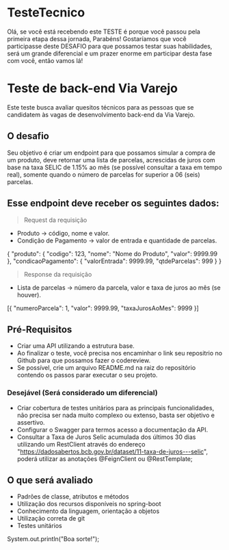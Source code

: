 ﻿# TesteTecnico
Olá, se você está recebendo este TESTE é porque você passou pela primeira etapa dessa jornada, Parabéns!
Gostaríamos que você participasse deste DESAFIO para que possamos testar suas habilidades, será um grande diferencial e um prazer enorme em participar desta fase com você, então vamos lá!

# Teste de back-end Via Varejo

Este teste busca avaliar quesitos técnicos para as pessoas que se candidatem às vagas de desenvolvimento back-end da Via Varejo.

## O desafio

Seu objetivo é criar um endpoint para que possamos simular a compra de um produto, deve retornar uma lista de parcelas, acrescidas de juros com base na taxa SELIC de 1.15% ao mês (se possível consultar a taxa em tempo real), somente quando o número de parcelas for superior a 06 (seis) parcelas.

## Esse endpoint deve receber os seguintes dados: 

> Request da requisição
  
  * Produto -> código, nome e valor.
  * Condição de Pagamento -> valor de entrada e quantidade de parcelas.

  {
    "produto": {
        "codigo": 123,
        "nome": "Nome do Produto",
        "valor": 9999.99
    },
    "condicaoPagamento": {
        "valorEntrada": 9999.99,
        "qtdeParcelas": 999
    }
  }

> Response da requisição
 
  * Lista de parcelas -> número da parcela, valor e taxa de juros ao mês (se houver).

  [{
    "numeroParcela": 1,
    "valor": 9999.99,
    "taxaJurosAoMes": 9999
  }]


## Pré-Requisitos

- Criar uma API utilizando a estrutura base.
- Ao finalizar o teste, você precisa nos encaminhar o link seu repositrio no Github para que possamos fazer o codereview.
- Se possível, crie um arquivo README.md na raiz do repositório contendo os passos parar executar o seu projeto.

### Desejável (Será considerado um diferencial)

- Criar cobertura de testes unitários para as principais funcionalidades, não precisa ser nada muito complexo ou extenso, basta ser objetivo e assertivo.
- Configurar o Swagger para termos acesso a documentação da API.
- Consultar a Taxa de Juros Selic acumulada dos últimos 30 dias utilizando um RestClient através do endereço "https://dadosabertos.bcb.gov.br/dataset/11-taxa-de-juros---selic", poderá utilizar as anotações @FeignClient ou @RestTemplate;


## O que será avaliado

- Padrões de classe, atributos e métodos
- Utilização dos recursos disponíveis no spring-boot
- Conhecimento da linguagem, orientação a objetos
- Utilização correta de git
- Testes unitários

System.out.println("Boa sorte!");
